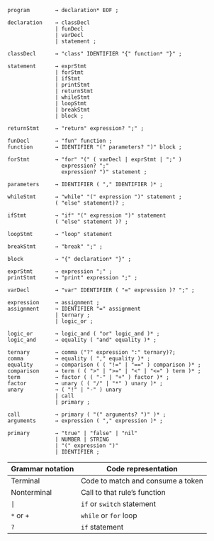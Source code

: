```
program        → declaration* EOF ;

declaration    → classDecl 
               | funDecl
               | varDecl
               | statement ;

classDecl      → "class" IDENTIFIER "{" function* "}" ;

statement      → exprStmt
               | forStmt
               | ifStmt
               | printStmt
               | returnStmt
               | whileStmt
               | loopStmt
               | breakStmt 
               | block ;

returnStmt     → "return" expression? ";" ;

funDecl        → "fun" function ;
function       → IDENTIFIER "(" parameters? ")" block ;

forStmt        → "for" "(" ( varDecl | exprStmt | ";" )
                 expression? ";"
                 expression? ")" statement ; 

parameters     → IDENTIFIER ( "," IDENTIFIER )* ;

whileStmt      → "while" "(" expression ")" statement ;
               ( "else" statement)? ;

ifStmt         → "if" "(" expression ")" statement
               ( "else" statement )? ;

loopStmt       → "loop" statement

breakStmt      → "break" ";" ; 

block          → "{" declaration* "}" ;

exprStmt       → expression ";" ;
printStmt      → "print" expression ";" ;

varDecl        → "var" IDENTIFIER ( "=" expression )? ";" ;

expression     → assignment ;
assignment     → IDENTIFIER "=" assignment
               | ternary ;
               | logic_or ;

logic_or       → logic_and ( "or" logic_and )* ;
logic_and      → equality ( "and" equality )* ;

ternary        → comma ("?" expression ":" ternary)?;
comma          → equality ( "," equality )* ;
equality       → comparison ( ( "!=" | "==" ) comparison )* ;
comparison     → term ( ( ">" | ">=" | "<" | "<=" ) term )* ;
term           → factor ( ( "-" | "+" ) factor )* ;
factor         → unary ( ( "/" | "*" ) unary )* ;
unary          → ( "!" | "-" ) unary 
               | call
               | primary ;

call           → primary ( "(" arguments? ")" )* ;
arguments      → expression ( "," expression )* ;

primary        → "true" | "false" | "nil"
               | NUMBER | STRING
               | "(" expression ")"
               | IDENTIFIER ;

```

| Grammar notation | Code representation               |
| ---------------- | --------------------------------- |
| Terminal         | Code to match and consume a token |
| Nonterminal      | Call to that rule’s function     |
| `\|`            | `if` or `switch` statement    |
| `*` or `+`   | `while` or `for` loop         |
| `?`            | `if` statement                  |
